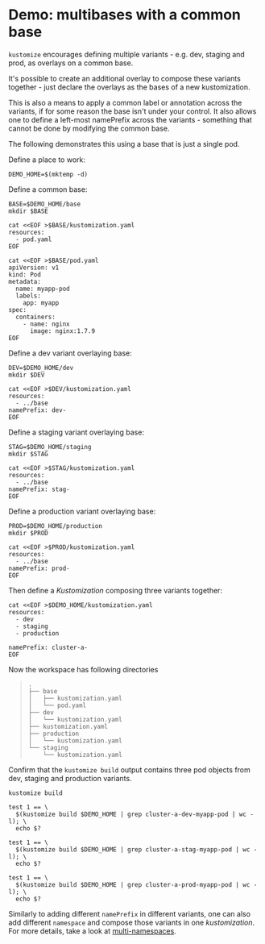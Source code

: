 # Demo: multibases with a common base

`kustomize` encourages defining multiple variants -
e.g. dev, staging and prod,
as overlays on a common base.

It's possible to create an additional overlay to
compose these variants together - just declare the
overlays as the bases of a new kustomization.

This is also a means to apply a common label or
annotation across the variants, if for some reason
the base isn't under your control. It also allows
one to define a left-most namePrefix across the
variants - something that cannot be
done by modifying the common base.

The following demonstrates this using a base
that is just a single pod.

Define a place to work:

<!-- @makeWorkplace @test -->
```
DEMO_HOME=$(mktemp -d)
```

Define a common base:
<!-- @makeBase @test -->
```
BASE=$DEMO_HOME/base
mkdir $BASE

cat <<EOF >$BASE/kustomization.yaml
resources:
  - pod.yaml
EOF

cat <<EOF >$BASE/pod.yaml
apiVersion: v1
kind: Pod
metadata:
  name: myapp-pod
  labels:
    app: myapp
spec:
  containers:
    - name: nginx
      image: nginx:1.7.9
EOF
```

Define a dev variant overlaying base:
<!-- @makeDev @test -->
```
DEV=$DEMO_HOME/dev
mkdir $DEV

cat <<EOF >$DEV/kustomization.yaml
resources:
  - ../base
namePrefix: dev-
EOF
```

Define a staging variant overlaying base:
<!-- @makeStaging @test -->
```
STAG=$DEMO_HOME/staging
mkdir $STAG

cat <<EOF >$STAG/kustomization.yaml
resources:
  - ../base
namePrefix: stag-
EOF
```

Define a production variant overlaying base:
<!-- @makeProd @test -->
```
PROD=$DEMO_HOME/production
mkdir $PROD

cat <<EOF >$PROD/kustomization.yaml
resources:
  - ../base
namePrefix: prod-
EOF
```

Then define a _Kustomization_ composing three variants together:
<!-- @makeTopLayer @test -->
```
cat <<EOF >$DEMO_HOME/kustomization.yaml
resources:
  - dev
  - staging
  - production

namePrefix: cluster-a-
EOF
```

Now the workspace has following directories
> ```
> .
> ├── base
> │   ├── kustomization.yaml
> │   └── pod.yaml
> ├── dev
> │   └── kustomization.yaml
> ├── kustomization.yaml
> ├── production
> │   └── kustomization.yaml
> └── staging
>     └── kustomization.yaml
> ```

Confirm that the `kustomize build` output contains three pod objects from dev, staging and production variants.

```
kustomize build
```

<!-- @confirmVariants @test -->
```
test 1 == \
  $(kustomize build $DEMO_HOME | grep cluster-a-dev-myapp-pod | wc -l); \
  echo $?
  
test 1 == \
  $(kustomize build $DEMO_HOME | grep cluster-a-stag-myapp-pod | wc -l); \
  echo $?
  
test 1 == \
  $(kustomize build $DEMO_HOME | grep cluster-a-prod-myapp-pod | wc -l); \
  echo $?    
```
Similarly to adding different `namePrefix` in different variants, one can also add different `namespace` and compose those variants in
one _kustomization_. For more details, take a look at [multi-namespaces](multi-namespace.md).
